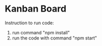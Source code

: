 # Kanban Board

Instruction to run code:
1. run command "npm install"
2. run the code with command "npm start"
